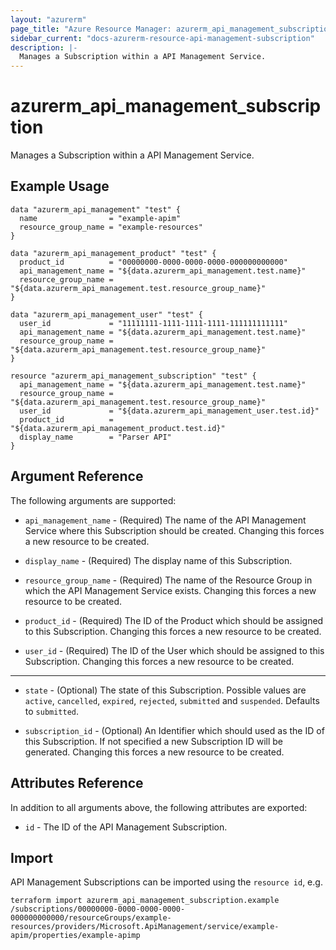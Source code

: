 ```yaml
---
layout: "azurerm"
page_title: "Azure Resource Manager: azurerm_api_management_subscription"
sidebar_current: "docs-azurerm-resource-api-management-subscription"
description: |-
  Manages a Subscription within a API Management Service.
---
```


# azurerm_api_management_subscription

Manages a Subscription within a API Management Service.


## Example Usage

```hcl
data "azurerm_api_management" "test" {
  name                = "example-apim"
  resource_group_name = "example-resources"
}

data "azurerm_api_management_product" "test" {
  product_id          = "00000000-0000-0000-0000-000000000000"
  api_management_name = "${data.azurerm_api_management.test.name}"
  resource_group_name = "${data.azurerm_api_management.test.resource_group_name}"
}

data "azurerm_api_management_user" "test" {
  user_id             = "11111111-1111-1111-1111-111111111111"
  api_management_name = "${data.azurerm_api_management.test.name}"
  resource_group_name = "${data.azurerm_api_management.test.resource_group_name}"
}

resource "azurerm_api_management_subscription" "test" {
  api_management_name = "${data.azurerm_api_management.test.name}"
  resource_group_name = "${data.azurerm_api_management.test.resource_group_name}"
  user_id             = "${data.azurerm_api_management_user.test.id}"
  product_id          = "${data.azurerm_api_management_product.test.id}"
  display_name        = "Parser API"
}
```


## Argument Reference

The following arguments are supported:

* `api_management_name` - (Required) The name of the API Management Service where this Subscription should be created. Changing this forces a new resource to be created.

* `display_name` - (Required) The display name of this Subscription.

* `resource_group_name` - (Required) The name of the Resource Group in which the API Management Service exists. Changing this forces a new resource to be created.

* `product_id` - (Required) The ID of the Product which should be assigned to this Subscription. Changing this forces a new resource to be created.

* `user_id` - (Required) The ID of the User which should be assigned to this Subscription. Changing this forces a new resource to be created.

---

* `state` - (Optional) The state of this Subscription. Possible values are `active`, `cancelled`, `expired`, `rejected`, `submitted` and `suspended`. Defaults to `submitted`.

* `subscription_id` - (Optional) An Identifier which should used as the ID of this Subscription. If not specified a new Subscription ID will be generated. Changing this forces a new resource to be created.

## Attributes Reference

In addition to all arguments above, the following attributes are exported:

* `id` - The ID of the API Management Subscription.

## Import

API Management Subscriptions can be imported using the `resource id`, e.g.

```shell
terraform import azurerm_api_management_subscription.example /subscriptions/00000000-0000-0000-0000-000000000000/resourceGroups/example-resources/providers/Microsoft.ApiManagement/service/example-apim/properties/example-apimp
```
